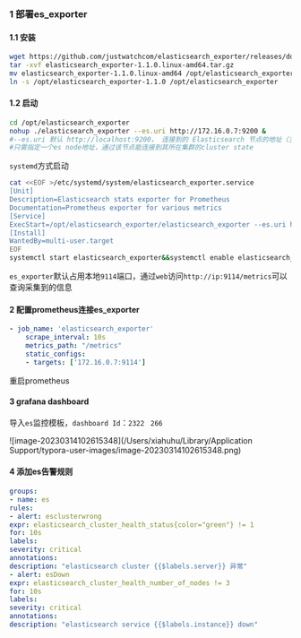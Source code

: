 ### 1 部署es_exporter

#### 1.1 安装

```bash
wget https://github.com/justwatchcom/elasticsearch_exporter/releases/download/v1.1.0/elasticsearch_exporter-1.1.0.linux-amd64.tar.gz
tar -xvf elasticsearch_exporter-1.1.0.linux-amd64.tar.gz
mv elasticsearch_exporter-1.1.0.linux-amd64 /opt/elasticsearch_exporter-1.1.0
ln -s /opt/elasticsearch_exporter-1.1.0 /opt/elasticsearch_exporter
```

#### 1.2 启动

```bash
cd /opt/elasticsearch_exporter
nohup ./elasticsearch_exporter --es.uri http://172.16.0.7:9200 &
#--es.uri 默认 http://localhost:9200， 连接到的 Elasticsearch 节点的地址（主机和端口）
#只需指定一个es node地址，通过该节点能连接到其所在集群的cluster state
```

`systemd`方式启动

```bash
cat <<EOF >/etc/systemd/system/elasticsearch_exporter.service
[Unit]
Description=Elasticsearch stats exporter for Prometheus
Documentation=Prometheus exporter for various metrics
[Service]
ExecStart=/opt/elasticsearch_exporter/elasticsearch_exporter --es.uri http://ip:9200
[Install]
WantedBy=multi-user.target
EOF
systemctl start elasticsearch_exporter&&systemctl enable elasticsearch_exporter
```

`es_exporter`默认占用本地`9114`端口，通过`web`访问`http://ip:9114/metrics`可以查询采集到的信息

#### 2 配置prometheus连接es_exporter

```yaml
- job_name: 'elasticsearch_exporter'
    scrape_interval: 10s
    metrics_path: "/metrics"
    static_configs:
    - targets: ['172.16.0.7:9114']
```

重启prometheus

#### 3 grafana dashboard

导入`es`监控模板，`dashboard Id`：`2322` ` 266`

![image-20230314102615348](/Users/xiahuhu/Library/Application Support/typora-user-images/image-20230314102615348.png)

#### 4 添加es告警规则

```yaml
groups:
- name: es
rules:
- alert: esclusterwrong
expr: elasticsearch_cluster_health_status{color="green"} != 1
for: 10s
labels:
severity: critical
annotations:
description: "elasticsearch cluster {{$labels.server}} 异常"
- alert: esDown
expr: elasticsearch_cluster_health_number_of_nodes != 3
for: 10s
labels:
severity: critical
annotations:
description: "elasticsearch service {{$labels.instance}} down"
```

